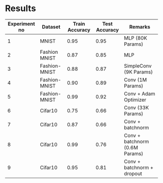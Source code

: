 # Results

| Experiment no | Dataset       | Train Accuracy | Test Accuracy | Remarks                        |
|---------------|---------------|----------------|---------------|--------------------------------|
| 1             | MNIST         | 0.95           | 0.95          | MLP (80K Params)               |
| 2             | Fashion MNIST | 0.87           | 0.85          | MLP                            |
| 3             | Fashion-MNIST | 0.88           | 0.87          | SimpleConv (9K Params)         |
| 4             | Fashion-MNIST | 0.90           | 0.89          | Conv (1M Params)               |
| 5             | Fashion-MNIST | 0.99           | 0.92          | Conv + Adam Optimizer          |
| 6             | Cifar10       | 0.75           | 0.66          | Conv (33K Params)              |
| 7             | Cifar10       | 0.87           | 0.66          | Conv + batchnorm               |
| 8             | Cifar10       | 0.99           | 0.76          | Conv + batchnorm (0.6M Params) |
| 9             | Cifar10       | 0.95           | 0.81          | Conv + batchnorm + dropout     |
